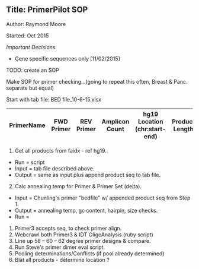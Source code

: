 ## Title: PrimerPilot SOP
 Author: Raymond Moore
 
 Started: Oct 2015

*Important Decisions*

 * Gene specific sequences only [11/02/2015]


TODO: create an SOP

Make SOP for primer checking…(going to repeat this often, Breast & Panc. separate but equal)

Start with tab file: BED file_10-6-15.xlsx

|PrimerName |FWD Primer|REV Primer|Amplicon Count|hg19 Location (chr:start-end)|Product Length|
|-----------|----------|----------|--------------|-----------------------------|--------------|


1. Get all products from faidx - ref hg19.
 * Run = script
 * Input = tab file described above.
 * Output = same as input plus append product seq to tab file.
2. Calc annealing temp for Primer & Primer Set (delta).
 * Input = Chunling's primer "bedfile" w/ appended product seq from Step 1.
 * Output = annealing temp, gc content, hairpin, size checks.
 * Run = 
 1. Primer3 accepts seq, to check primer align.
 2. Webcrawl both Primer3 & IDT OligoAnalysis (ruby script)
4. Line up 58 – 60 – 62 degree primer designs & compare.
5. Run Steve's primer dimer eval script.
6. Pooling determinations/Conflicts (if pool already determined)
7. Blat all products - determine location ?


